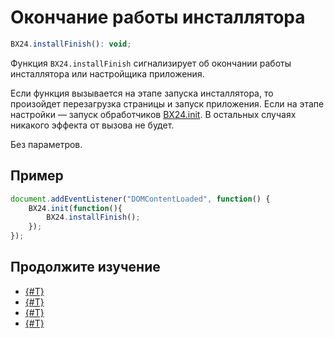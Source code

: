 # Окончание работы инсталлятора

```js
BX24.installFinish(): void;
```

Функция `BX24.installFinish` сигнализирует об окончании работы инсталлятора или настройщика приложения.

Если функция вызывается на этапе запуска инсталлятора, то произойдет перезагрузка страницы и запуск приложения. Если на этапе настройки — запуск обработчиков [BX24.init](./bx24-init.md). В остальных случаях никакого эффекта от вызова не будет.

Без параметров.

## Пример

```js
document.addEventListener("DOMContentLoaded", function() {
    BX24.init(function(){
        BX24.installFinish();
    });
});

```

## Продолжите изучение

- [{#T}](./bx24-init.md)
- [{#T}](./bx24-install.md)
- [{#T}](./bx24-get-auth.md)
- [{#T}](./bx24-refresh-auth.md)